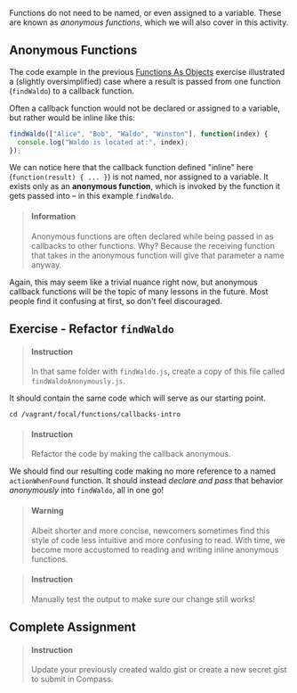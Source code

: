 

Functions do not need to be named, or even assigned to a variable. These are known as _anonymous functions_, which we will also cover in this activity.

## Anonymous Functions

The code example in the previous [Functions As Objects](/323a75b0-13c9-4ae6-9385-7658d42ffc79) exercise illustrated a (slightly oversimplified) case where a result is passed from one function (`findWaldo`) to a callback function.

Often a callback function would not be declared or assigned to a variable, but rather would be inline like this:

```javascript
findWaldo(["Alice", "Bob", "Waldo", "Winston"], function(index) {
  console.log("Waldo is located at:", index);
});
```

We can notice here that the callback function defined "inline" here (`function(result) { ... }`) is not named, nor assigned to a variable. It exists only as an **anonymous function**, which is invoked by the function it gets passed into – in this example `findWaldo`.

> #### Information
> Anonymous functions are often declared while being passed in as callbacks to other functions. Why? Because the receiving function that takes in the anonymous function will give that parameter a name anyway.

Again, this may seem like a trivial nuance right now, but anonymous callback functions will be the topic of many lessons in the future. Most people find it confusing at first, so don't feel discouraged.

## Exercise - Refactor `findWaldo`

> #### Instruction
> In that same folder with `findWaldo.js`, create a copy of this file called `findWaldoAnonymously.js`.

It should contain the same code which will serve as our starting point.

```terminal
cd /vagrant/focal/functions/callbacks-intro
```

<div></div>

> #### Instruction
> Refactor the code by making the callback anonymous.

We should find our resulting code making no more reference to a named `actionWhenFound` function. It should instead _declare and pass_ that behavior _anonymously_ into `findWaldo`, all in one go!

> #### Warning
> Albeit shorter and more concise, newcomers sometimes find this style of code less intuitive and more confusing to read. With time, we become more accustomed to reading and writing inline anonymous functions.

<div></div>

> #### Instruction
> Manually test the output to make sure our change still works!

## Complete Assignment

> #### Instruction
> Update your previously created waldo gist or create a new secret gist to submit in Compass.
